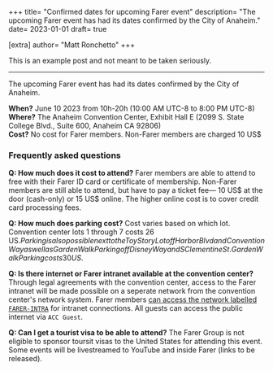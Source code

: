 +++
title= "Confirmed dates for upcoming Farer event"
description= "The upcoming Farer event has had its dates confirmed by the City of Anaheim."
date= 2023-01-01
draft= true

[extra]
author= "Matt Ronchetto"
+++

This is an example post and not meant to be taken seriously.

--- --- ---

The upcoming Farer event has had its dates confirmed by the City of Anaheim.

**When?** June 10 2023 from 10h-20h (10:00 AM UTC-8 to 8:00 PM UTC-8)<br>
**Where?** The Anaheim Convention Center, Exhibit Hall E (2099 S. State College Blvd., Suite 600, Anaheim CA 92806)<br>
**Cost?** No cost for Farer members. Non-Farer members are charged 10 US$<br>

### Frequently asked questions
**Q: How much does it cost to attend?** Farer members are able to attend to free with their Farer ID card or certificate of membership. Non-Farer members are still able to attend, but have to pay a ticket fee— 10 US$ at the door (cash-only) or 15 US$ online. The higher online cost is to cover credit card processing fees.

**Q: How much does parking cost?** Cost varies based on which lot. Convention center lots 1 through 7 costs 26 US$. Parking is also possible next to the Toy Story Lot off Harbor Blvd and Convention Way as well as GardenWalk Parking off Disney Way and S Clementine St. GardenWalk Parking costs 30 US$.

**Q: Is there internet or Farer intranet available at the convention center?** Through legal agreements with the convention center, access to the Farer intranet will be made possible on a seperate network from the convention center's network system. Farer members [can access the network labelled `FARER-INTRA`](/members/lan-connect) for intranet connections. All guests can access the public internet via `ACC Guest`.

**Q: Can I get a tourist visa to be able to attend?** The Farer Group is not eligible to sponsor toursit visas to the United States for attending this event. Some events will be livestreamed to YouTube and inside Farer (links to be released).



